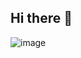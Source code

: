 ## Hi there 👋
![image](https://github.com/DominikZurawski/DominikZurawski/assets/38438473/a0444247-a511-4582-9fc5-6ae322276c1b)

<!--
**DominikZurawski/DominikZurawski** is a ✨ _special_ ✨ repository because its `README.md` (this file) appears on your GitHub profile.

Here are some ideas to get you started:

- 🔭 I’m currently working on ...
- 🌱 I’m currently learning ...
- 👯 I’m looking to collaborate on ...
- 🤔 I’m looking for help with ...
- 💬 Ask me about ...
- 📫 How to reach me: ...
- 😄 Pronouns: ...
- ⚡ Fun fact: ...
-->
